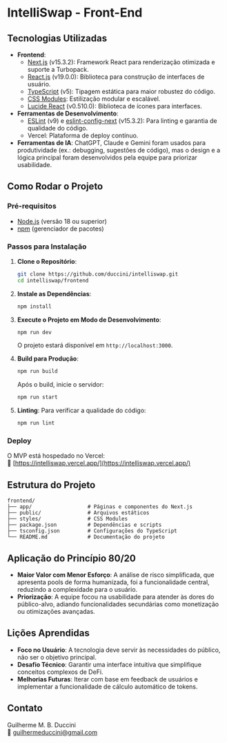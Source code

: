 # IntelliSwap - Front-End

## Tecnologias Utilizadas

- **Frontend**:
  - [Next.js](https://nextjs.org/) (v15.3.2): Framework React para renderização otimizada e suporte a Turbopack.
  - [React.js](https://reactjs.org/) (v19.0.0): Biblioteca para construção de interfaces de usuário.
  - [TypeScript](https://www.typescriptlang.org/) (v5): Tipagem estática para maior robustez do código.
  - [CSS Modules](https://github.com/css-modules/css-modules): Estilização modular e escalável.
  - [Lucide React](https://lucide.dev/) (v0.510.0): Biblioteca de ícones para interfaces.
- **Ferramentas de Desenvolvimento**:
  - [ESLint](https://eslint.org/) (v9) e [eslint-config-next](https://nextjs.org/docs/app/building-your-application/configuring/eslint) (v15.3.2): Para linting e garantia de qualidade do código.
  - Vercel: Plataforma de deploy contínuo.
- **Ferramentas de IA**: ChatGPT, Claude e Gemini foram usados para produtividade (ex.: debugging, sugestões de código), mas o design e a lógica principal foram desenvolvidos pela equipe para priorizar usabilidade.

## Como Rodar o Projeto

### Pré-requisitos

- [Node.js](https://nodejs.org/) (versão 18 ou superior)
- [npm](https://www.npmjs.com/) (gerenciador de pacotes)

### Passos para Instalação

1. **Clone o Repositório**:

   ```bash
   git clone https://github.com/duccini/intelliswap.git
   cd intelliswap/frontend
   ```

2. **Instale as Dependências**:

   ```bash
   npm install
   ```

3. **Execute o Projeto em Modo de Desenvolvimento**:

   ```bash
   npm run dev
   ```

   O projeto estará disponível em `http://localhost:3000`.

4. **Build para Produção**:

   ```bash
   npm run build
   ```

   Após o build, inicie o servidor:

   ```bash
   npm run start
   ```

5. **Linting**:
   Para verificar a qualidade do código:
   ```bash
   npm run lint
   ```

### Deploy

O MVP está hospedado no Vercel:  
🔗 [https://intelliswap.vercel.app/](https://intelliswap.vercel.app/)

## Estrutura do Projeto

```
frontend/
├── app/                  # Páginas e componentes do Next.js
├── public/               # Arquivos estáticos
├── styles/               # CSS Modules
├── package.json          # Dependências e scripts
├── tsconfig.json         # Configurações do TypeScript
└── README.md             # Documentação do projeto
```

## Aplicação do Princípio 80/20

- **Maior Valor com Menor Esforço**: A análise de risco simplificada, que apresenta pools de forma humanizada, foi a funcionalidade central, reduzindo a complexidade para o usuário.
- **Priorização**: A equipe focou na usabilidade para atender às dores do público-alvo, adiando funcionalidades secundárias como monetização ou otimizações avançadas.

## Lições Aprendidas

- **Foco no Usuário**: A tecnologia deve servir às necessidades do público, não ser o objetivo principal.
- **Desafio Técnico**: Garantir uma interface intuitiva que simplifique conceitos complexos de DeFi.
- **Melhorias Futuras**: Iterar com base em feedback de usuários e implementar a funcionalidade de cálculo automático de tokens.

## Contato

Guilherme M. B. Duccini  
📧 [guilhermeduccini@gmail.com](mailto:guilhermeduccini@gmail.com)
